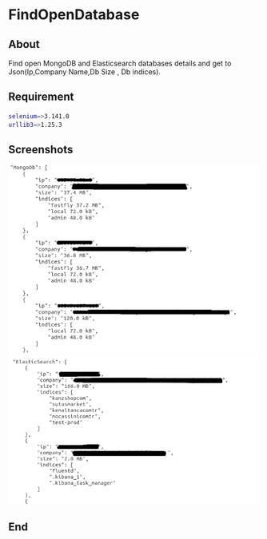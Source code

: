 # FindOpenDatabase

## About
Find open MongoDB and Elasticsearch databases details and get to Json(Ip,Company Name,Db Size , Db indices).


## Requirement
```bash
selenium=>3.141.0
urllib3=>1.25.3
```

## Screenshots
![Alt text](/venv/image.png?raw=true "MongoDb Output")
![Alt text](/venv/image2.png?raw=true "ElasticSearch Output")


## End



